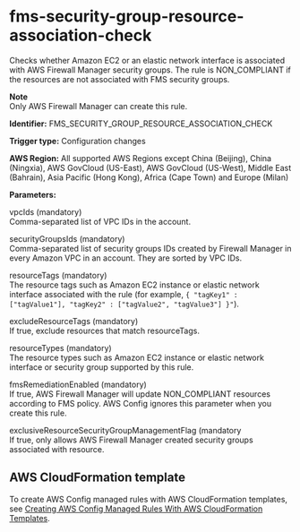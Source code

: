 # fms\-security\-group\-resource\-association\-check<a name="fms-security-group-resource-association-check"></a>

Checks whether Amazon EC2 or an elastic network interface is associated with AWS Firewall Manager security groups\. The rule is NON\_COMPLIANT if the resources are not associated with FMS security groups\. 

**Note**  
Only AWS Firewall Manager can create this rule\.

**Identifier:** FMS\_SECURITY\_GROUP\_RESOURCE\_ASSOCIATION\_CHECK

**Trigger type:** Configuration changes

**AWS Region:** All supported AWS Regions except China \(Beijing\), China \(Ningxia\), AWS GovCloud \(US\-East\), AWS GovCloud \(US\-West\), Middle East \(Bahrain\), Asia Pacific \(Hong Kong\), Africa \(Cape Town\) and Europe \(Milan\)

**Parameters:**

 vpcIds \(mandatory\)  
Comma\-separated list of VPC IDs in the account\.

 securityGroupsIds \(mandatory\)  
Comma\-separated list of security groups IDs created by Firewall Manager in every Amazon VPC in an account\. They are sorted by VPC IDs\.

 resourceTags \(mandatory\)  
The resource tags such as Amazon EC2 instance or elastic network interface associated with the rule \(for example, `{ "tagKey1" : ["tagValue1"], "tagKey2" : ["tagValue2", "tagValue3"] }"`\)\. 

 excludeResourceTags \(mandatory\)  
If true, exclude resources that match resourceTags\.

 resourceTypes \(mandatory\)  
The resource types such as Amazon EC2 instance or elastic network interface or security group supported by this rule\. 

 fmsRemediationEnabled \(mandatory\)  
If true, AWS Firewall Manager will update NON\_COMPLIANT resources according to FMS policy\. AWS Config ignores this parameter when you create this rule\. 

exclusiveResourceSecurityGroupManagementFlag \(mandatory  
If true, only allows AWS Firewall Manager created security groups associated with resource\.

## AWS CloudFormation template<a name="w22aac11c29c17d179c19"></a>

To create AWS Config managed rules with AWS CloudFormation templates, see [Creating AWS Config Managed Rules With AWS CloudFormation Templates](aws-config-managed-rules-cloudformation-templates.md)\.